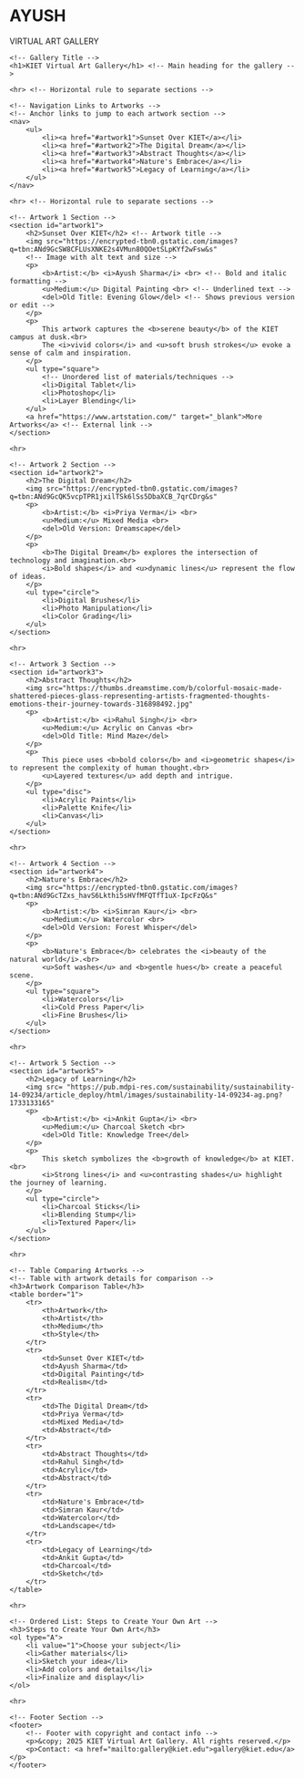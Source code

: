 # AYUSH
VIRTUAL  ART GALLERY
<!DOCTYPE html> <!-- Declares the document type and version of HTML -->
<html lang="en"> <!-- Root element with language attribute set to English -->
<head>
    <!-- Head section contains meta-information about the page -->
    <meta charset="UTF-8"> <!-- Sets character encoding -->
    <meta name="viewport" content="width=device-width, initial-scale=1.0"> <!-- Responsive design -->
    <title>KIET Virtual Art Gallery</title> <!-- Title of the web page -->
</head>
<body>
    <!-- Main content of the web page starts here -->

    <!-- Gallery Title -->
    <h1>KIET Virtual Art Gallery</h1> <!-- Main heading for the gallery -->

    <hr> <!-- Horizontal rule to separate sections -->

    <!-- Navigation Links to Artworks -->
    <!-- Anchor links to jump to each artwork section -->
    <nav>
        <ul>
            <li><a href="#artwork1">Sunset Over KIET</a></li>
            <li><a href="#artwork2">The Digital Dream</a></li>
            <li><a href="#artwork3">Abstract Thoughts</a></li>
            <li><a href="#artwork4">Nature's Embrace</a></li>
            <li><a href="#artwork5">Legacy of Learning</a></li>
        </ul>
    </nav>

    <hr> <!-- Horizontal rule to separate sections -->

    <!-- Artwork 1 Section -->
    <section id="artwork1">
        <h2>Sunset Over KIET</h2> <!-- Artwork title -->
        <img src="https://encrypted-tbn0.gstatic.com/images?q=tbn:ANd9GcSW8CFLUsXNKE2s4VMun80QOetSLpKYf2wFsw&s"
        <!-- Image with alt text and size -->
        <p>
            <b>Artist:</b> <i>Ayush Sharma</i> <br> <!-- Bold and italic formatting -->
            <u>Medium:</u> Digital Painting <br> <!-- Underlined text -->
            <del>Old Title: Evening Glow</del> <!-- Shows previous version or edit -->
        </p>
        <p>
            This artwork captures the <b>serene beauty</b> of the KIET campus at dusk.<br>
            The <i>vivid colors</i> and <u>soft brush strokes</u> evoke a sense of calm and inspiration.
        </p>
        <ul type="square">
            <!-- Unordered list of materials/techniques -->
            <li>Digital Tablet</li>
            <li>Photoshop</li>
            <li>Layer Blending</li>
        </ul>
        <a href="https://www.artstation.com/" target="_blank">More Artworks</a> <!-- External link -->
    </section>

    <hr>

    <!-- Artwork 2 Section -->
    <section id="artwork2">
        <h2>The Digital Dream</h2>
        <img src="https://encrypted-tbn0.gstatic.com/images?q=tbn:ANd9GcQK5vcpTPR1jxilTSk6lSs5DbaXCB_7qrCDrg&s"
        <p>
            <b>Artist:</b> <i>Priya Verma</i> <br>
            <u>Medium:</u> Mixed Media <br>
            <del>Old Version: Dreamscape</del>
        </p>
        <p>
            <b>The Digital Dream</b> explores the intersection of technology and imagination.<br>
            <i>Bold shapes</i> and <u>dynamic lines</u> represent the flow of ideas.
        </p>
        <ul type="circle">
            <li>Digital Brushes</li>
            <li>Photo Manipulation</li>
            <li>Color Grading</li>
        </ul>
    </section>

    <hr>

    <!-- Artwork 3 Section -->
    <section id="artwork3">
        <h2>Abstract Thoughts</h2>
        <img src="https://thumbs.dreamstime.com/b/colorful-mosaic-made-shattered-pieces-glass-representing-artists-fragmented-thoughts-emotions-their-journey-towards-316898492.jpg"
        <p>
            <b>Artist:</b> <i>Rahul Singh</i> <br>
            <u>Medium:</u> Acrylic on Canvas <br>
            <del>Old Title: Mind Maze</del>
        </p>
        <p>
            This piece uses <b>bold colors</b> and <i>geometric shapes</i> to represent the complexity of human thought.<br>
            <u>Layered textures</u> add depth and intrigue.
        </p>
        <ul type="disc">
            <li>Acrylic Paints</li>
            <li>Palette Knife</li>
            <li>Canvas</li>
        </ul>
    </section>

    <hr>

    <!-- Artwork 4 Section -->
    <section id="artwork4">
        <h2>Nature's Embrace</h2>
        <img src="https://encrypted-tbn0.gstatic.com/images?q=tbn:ANd9GcTZxs_havS6Lkthi5sHVfMFQTfT1uX-IpcFzQ&s"
        <p>
            <b>Artist:</b> <i>Simran Kaur</i> <br>
            <u>Medium:</u> Watercolor <br>
            <del>Old Version: Forest Whisper</del>
        </p>
        <p>
            <b>Nature's Embrace</b> celebrates the <i>beauty of the natural world</i>.<br>
            <u>Soft washes</u> and <b>gentle hues</b> create a peaceful scene.
        </p>
        <ul type="square">
            <li>Watercolors</li>
            <li>Cold Press Paper</li>
            <li>Fine Brushes</li>
        </ul>
    </section>

    <hr>

    <!-- Artwork 5 Section -->
    <section id="artwork5">
        <h2>Legacy of Learning</h2>
        <img src= "https://pub.mdpi-res.com/sustainability/sustainability-14-09234/article_deploy/html/images/sustainability-14-09234-ag.png?1733133165"
        <p>
            <b>Artist:</b> <i>Ankit Gupta</i> <br>
            <u>Medium:</u> Charcoal Sketch <br>
            <del>Old Title: Knowledge Tree</del>
        </p>
        <p>
            This sketch symbolizes the <b>growth of knowledge</b> at KIET.<br>
            <i>Strong lines</i> and <u>contrasting shades</u> highlight the journey of learning.
        </p>
        <ul type="circle">
            <li>Charcoal Sticks</li>
            <li>Blending Stump</li>
            <li>Textured Paper</li>
        </ul>
    </section>

    <hr>

    <!-- Table Comparing Artworks -->
    <!-- Table with artwork details for comparison -->
    <h3>Artwork Comparison Table</h3>
    <table border="1">
        <tr>
            <th>Artwork</th>
            <th>Artist</th>
            <th>Medium</th>
            <th>Style</th>
        </tr>
        <tr>
            <td>Sunset Over KIET</td>
            <td>Ayush Sharma</td>
            <td>Digital Painting</td>
            <td>Realism</td>
        </tr>
        <tr>
            <td>The Digital Dream</td>
            <td>Priya Verma</td>
            <td>Mixed Media</td>
            <td>Abstract</td>
        </tr>
        <tr>
            <td>Abstract Thoughts</td>
            <td>Rahul Singh</td>
            <td>Acrylic</td>
            <td>Abstract</td>
        </tr>
        <tr>
            <td>Nature's Embrace</td>
            <td>Simran Kaur</td>
            <td>Watercolor</td>
            <td>Landscape</td>
        </tr>
        <tr>
            <td>Legacy of Learning</td>
            <td>Ankit Gupta</td>
            <td>Charcoal</td>
            <td>Sketch</td>
        </tr>
    </table>

    <hr>

    <!-- Ordered List: Steps to Create Your Own Art -->
    <h3>Steps to Create Your Own Art</h3>
    <ol type="A">
        <li value="1">Choose your subject</li>
        <li>Gather materials</li>
        <li>Sketch your idea</li>
        <li>Add colors and details</li>
        <li>Finalize and display</li>
    </ol>

    <hr>

    <!-- Footer Section -->
    <footer>
        <!-- Footer with copyright and contact info -->
        <p>&copy; 2025 KIET Virtual Art Gallery. All rights reserved.</p>
        <p>Contact: <a href="mailto:gallery@kiet.edu">gallery@kiet.edu</a></p>
    </footer>
</body>
</html>
